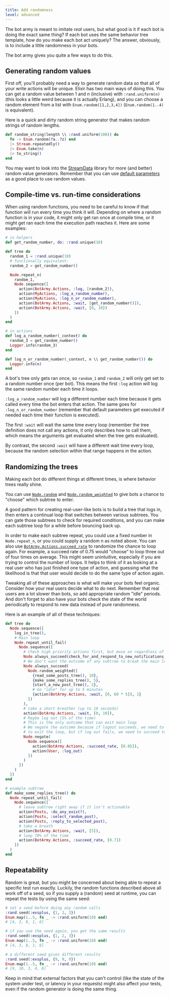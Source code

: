 ```yaml
---
title: Add randomness
level: advanced
---
```


The bot army is meant to imitate _real_ users, but what good is it if each bot is
doing the exact same thing? If each bot uses the same behavior tree template, how do
you make each bot act uniquely? The answer, obviously, is to include a little
randomness in your bots.

The bot army gives you quite a few ways to do this.

## Generating random values

First off, you'll probably need a way to generate random data so that all of your
write actions will be unique. Elixir has two main ways of doing this. You can get a
random value between 1 and n (inclusive) with `:rand.uniform(n)` (this looks a little
weird because it is actually Erlang), and you can choose a random element from a list
with `Enum.random([1,2,3,4])` (`Enum.random(1..4)` is equivalent).

Here is a quick and dirty random string generator that makes random strings of random
lengths.

```elixir
def random_string(length \\ :rand.uniform(100)) do
  fn -> Enum.random(?a..?z) end
  |> Stream.repeatedly()
  |> Enum.take(n)
  |> to_string()
end
```

You may want to look into the [StreamData] library for more (and better) random value
generators. Remember that you can use [default parameters] as a good place to use
random values.

## Compile-time vs. run-time considerations

When using random functions, you need to be careful to know if that function will run
every time you think it will. Depending on where a random function is in your code,
it might only get ran once at compile time, or it might get ran each time the
execution path reaches it. Here are some examples:

```elixir
# in helpers
def get_random_number, do: :rand.unique(10)

def tree do
  random_1 = :rand.unique(10)
  # functionally equivalent:
  random_2 = get_random_number()

  Node.repeat_n(
    random_1,
    Node.sequence([
      action(BotArmy.Actions, :log, [random_2]),
      action(MyActions, :log_a_random_number),
      action(MyActions, :log_n_or_random_number),
      action(BotArmy.Actions, :wait, [get_random_number()]),
      action(BotArmy.Actions, :wait, [0, 10])
    ])
  )
end

# in actions
def log_a_random_number(_context) do
  random_3 = get_random_number()
  Logger.info(random_3)
end

def log_n_or_random_number(_context, n \\ get_random_number()) do
  Logger.info(n)
end
```

A bot's tree only gets ran once, so `random_1` and `random_2` will only get set to a
random number once (per bot). This means the first `:log` action will log the same
random number each time it loops.

`:log_a_random_number` will log a different number each time because it gets called
every time the bot enters that action. The same goes for `:log_n_or_random_number`
(remember that default parameters get executed if needed each time their function is
executed).

The first `:wait` will wait the same time every loop (remember the tree definition
does not call any actions, it only describes how to call them, which means the
arguments get evaluated when the tree gets evaluated).

By contrast, the second `:wait` will have a different wait time every loop, because
the random selection within that range happens in the action.

## Randomizing the trees

Making each bot do different things at different times, is where behavior trees
really shine.

You can use [`Node.random`] and [`Node.random_weighted`] to give bots a chance to
"choose" which subtree to enter.

A good pattern for creating real-user-like bots is to build a tree that logs in, then
enters a continual loop that switches between various subtrees. You can gate those
subtrees to check for required conditions, and you can make each subtree loop for a
while before bouncing back up.

In order to make each subtree repeat, you could use a fixed number in
`Node.repeat_n`, or you could supply a random n as noted above. You can also use
[`BotArmy.Actions.succeed_rate`][succeed_rate] to randomize the chance to loop again.
For example, a succeed rate of 0.75 would "choose" to loop three out of four times on
average. This might seem unintuitive, especially if you are trying to control the
number of loops. It helps to think of it as looking at a real user who has just
finished one type of action, and guessing what the likelihood is that that user would
decide to do the same type of action again.

Tweaking all of these approaches is what will make your bots feel organic. Consider
how your real users decide what to do next. Remember that real users are a lot
slower than bots, so add appropriate random "idle" periods. And don't forget to also
have your bots check the state of the world periodically to respond to new data
instead of pure randomness.

Here is an example of all of these techniques:

```elixir
def tree do
  Node.sequence([
    log_in_tree(),
    # Main loop
    Node.repeat_until_fail(
      Node.sequence([
        # Check high priority actions first, but move on regardless of outcome
        Node.always_succeed(check_for_and_respond_to_new_notifications_tree()),
        # We don't want the outcome of any subtree to break the main loop
        Node.always_succeed(
          Node.random_weighted([
            {read_some_posts_tree(), 10},
            {make_some_replies_tree(), 5},
            {start_a_new_post_tree(), 2},
            # Go "idle" for up to 5 minutes
            {action(BotArmy.Actions, :wait, [0, 60 * 5]), 1}
          ])
        ),
        # take a short breather (up to 10 seconds)
        action(BotArmy.Actions, :wait, [0, 10]),
        # Maybe log out (5% of the time)
        # This is the only outcome that can exit main loop
        # We negate the outcome because if logout succeeds, we need to fail in order
        # to exit the loop, but if log out fails, we need to succeed to keep looping
        Node.negate(
          Node.sequence([
            action(BotArmy.Actions, :succeed_rate, [0.05]),
            action(User, :log_out)
          ])
        )
      ])
    )
  ])
end

# example subtree
def make_some_replies_tree() do
  Node.repeat_until_fail(
    Node.sequence([
      # leave subtree right away if it isn't actionable
      action(Posts, :do_any_exist?),
      action(Posts, :select_random_post),
      action(Posts, :reply_to_selected_post),
      # take a breath
      action(BotArmy.Actions, :wait, [5]),
      # loop 70% of the time
      action(BotArmy.Actions, :succeed_rate, [0.7])
    ])
  )
end
```

## Repeatability

Random is great, but you might be concerned about being able to repeat a specific
test run exactly. Luckily, the random functions described above all work off of a
seed, so if you supply a (random) seed at runtime, you can repeat the tests by using
the same seed:

```elixir
# set a seed before doing any random calls
:rand.seed(:exsplus, {1, 2, 3})
Enum.map(1..5, fn _ -> :rand.uniform(10) end)
# [4, 3, 8, 1, 6]

# if you use the seed again, you get the same results
:rand.seed(:exsplus, {1, 2, 3})
Enum.map(1..5, fn _ -> :rand.uniform(10) end)
# [4, 3, 8, 1, 6]

# a different seed gives different results
:rand.seed(:exsplus, {9, 9, 9})
Enum.map(1..5, fn _ -> :rand.uniform(10) end)
# [9, 10, 3, 4, 8]
```

Keep in mind that external factors that you can't control (like the state of the
system under test, or latency in your requests) might also affect your tests, even if
the random generator is doing the same thing.

[stagger]: ../ramp-up-the-bot-count-over-time/
[streamdata]: https://hexdocs.pm/stream_data/StreamData.html
[default parameters]: ../set-default-values/
[`node.random`]: https://hexdocs.pm/behavior_tree/BehaviorTree.Node.html#random/1
[`node.random_weighted`]: https://hexdocs.pm/behavior_tree/BehaviorTree.Node.html#random_weighted/1
[succeed_rate]: https://git.corp.adobe.com/pages/manticore/bot_army/BotArmy.Actions.html#succeed_rate/2
